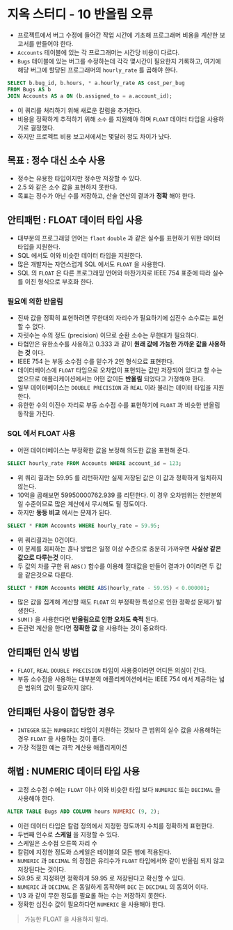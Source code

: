 # 지옥 스터디 - 10 반올림 오류
- 프로젝트에서 버그 수정에 들어간 작업 시간에 기초해 프로그래머 비용을 계산한 보고서를 만들어야 한다.
- `Accounts` 테이블에 있는 각 프로그래머는 시간당 비용이 다르다.
- `Bugs` 테이블에 있는 버그를 수정하는데 각각 몇시간이 필요한지 기록하고, 여기에 해당 버그에 할당된 프로그래머의 `hourly_rate` 를 곱해야 한다.

```sql
SELECT b.bug_id, b.hours, * a.hourly_rate AS cost_per_bug
FROM Bugs AS b
JOIN Accounts AS a ON (b.assigned_to = a.account_id);
```
- 이 쿼리를 처리하기 위해 새로운 칼럼을 추가한다.
- 비용을 정확하게 추적하기 위해 `소수` 를 지원해야 하며 `FLOAT` 데이터 타입을 사용하기로 결정했다.
- 하지만 프로젝트 비용 보고서에서는 몇달러 정도 차이가 났다.

## 목표 : 정수 대신 소수 사용
- 정수는 유용한 타입이지만 정수만 저장할 수 있다.
- 2.5 와 같은 소수 값을 표현하지 못한다.
- 목표는 정수가 아닌 수를 저장하고, 산술 연산의 결과가 **정확** 해야 한다.

## 안티패턴 : FLOAT 데이터 타입 사용
- 대부분의 프로그래밍 언어는 `flaot` `double` 과 같은 실수를 표현하기 위한 데이터 타입을 지원한다.
- SQL 에서도 이와 비슷한 데이터 타입을 지원한다.
- 많은 개발자는 자연스럽게 SQL 에서도 `FLOAT` 을 사용한다.
- SQL 의 `FLOAT` 은 다른 프로그래밍 언어와 마찬가지로 IEEE 754 표준에 따라 실수를 이진 형식으로 부호화 한다.

### 필요에 의한 반올림
- 진짜 값을 정확히 표현하려면 무한대의 자리수가 필요하기에 십진수 소수로는 표현할 수 없다.
- 자릿수는 수의 정도 (precision) 이므로 순환 소수는 무한대가 필요하다.
- 타협안은 유한소수를 사용하고 0.333 과 같이 **원래 값에 가능한 가까운 값을 사용하는 것** 이다.
- IEEE 754 는 부동 소수점 수를 밑수가 2인 형식으료 표현한다.
- 데이터베이스에 `FLOAT` 타입으로 오차없이 표현되는 값만 저장되어 있다고 할 수는 없으므로 애플리케이션에서는 어떤 값이든 **반올림** 되었다고 가정해야 한다.
- 일부 데이터베이스는 `DOUBLE PRECISION` 과 `REAL` 이라 불리는 데이터 타입을 지원한다.
- 유한한 수의 이진수 자리로 부동 소수점 수를 표현하기에 `FLOAT` 과 비슷한 반올림 동작을 가진다.

### SQL 에서 FLOAT 사용
- 어떤 데이터베이스는 부정확한 값을 보정해 의도한 값을 표현해 준다.

```sql
SELECT hourly_rate FROM Accounts WHERE account_id = 123;
```
- 위 쿼리 결과는 59.95 를 리턴하지만 실제 저장된 값은 이 값과 정확하게 일치하지 않는다.
- 10억을 곱해보면 59950000762.939 를 리턴한다. 이 경우 오차범위는 천만분의 일 수준이므로 많은 계산에서 무시해도 될 정도이다.
- 하지만 **동등 비교** 에서는 문제가 된다.

```sql
SELECT * FROM Accounts WHERE hourly_rate = 59.95;
```
- 위 쿼리결과는 0건이다.
- 이 문제를 회피하는 흖나 방법은 일정 이상 수준으로 충분히 가까우면 **사실상 같은 값으로 다루는것** 이다.
- 두 값의 차를 구한 뒤 `ABS()` 함수를 이용해 절대값을 만들어 결과가 0이라면 두 값을 같은것으로 다룬다.

```sql
SELECT * FROM Accounts WHERE ABS(hourly_rate - 59.95) < 0.000001;
```
- 많은 값을 집계해 계산할 때도 `FLOAT` 의 부정확한 특성으로 인한 정확성 문제가 발생한다.
- `SUM()` 을 사용한다면 **반올림으로 인한 오차도 축적** 된다.
- 돈관련 계산을 한다면 **정확한 값** 을 사용하는 것이 중요하다.

## 안티패턴 인식 방법
- `FLAOT`, `REAL` `DOUBLE PRECISION` 타입이 사용중이라면 어디든 의심이 간다.
- 부동 소수점을 사용하는 대부분의 애플리케이션에서는 IEEE 754 에서 제공하는 넓은 범위의 값이 필요하지 않다.

## 안티패턴 사용이 합당한 경우
- `INTEGER` 또는 `NUMBERIC` 타입이 지원하는 것보다 큰 범위의 실수 값을 사용해하는 경우 `FLOAT` 을 사용하는 것이 좋다.
- 가장 적절한 예는 과학 계산용 애플리케이션

## 해법 : NUMERIC 데이터 타입 사용
- 고정 소수점 수에는 `FLOAT` 이나 이와 비슷한 타입 보다 `NUMERIC` 또는 `DECIMAL` 을 사용해야 한다.

```sql
ALTER TABLE Bugs ADD COLUMN hours NUMERIC (9, 2);
```
- 이런 데이터 타입은 칼럼 정의에서 지정한 정도까지 수치를 정확하게 표현한다.
- 두번째 인수로 **스케일** 을 지정할 수 있다.
- 스케일은 소수점 오른쪽 자리 수
- 칼럼에 지정한 정도와 스케일은 테이블의 모든 행에 적용된다.
- `NUMERIC` 과 `DECIMAL` 의 장점은 유리수가 `FLOAT` 타입에서와 같이 반올림 되지 않고 저장된다는 것이다.
- 59.95 로 지정하면 정확하게 59.95 로 저장된다고 확신할 수 있다.
- `NUMERIC` 과 `DECIMAL` 은 동일하게 동작하며 `DEC` 는 `DECIMAL` 의 동의어 이다.
- 1/3 과 같이 무한 정도를 필요롤 하는 수는 저장하지 못한다.
- 정확한 십진수 값이 필요하다면 `NUMERIC` 을 사용해야 한다.

> 가능한 FLOAT 을 사용하지 말라.
